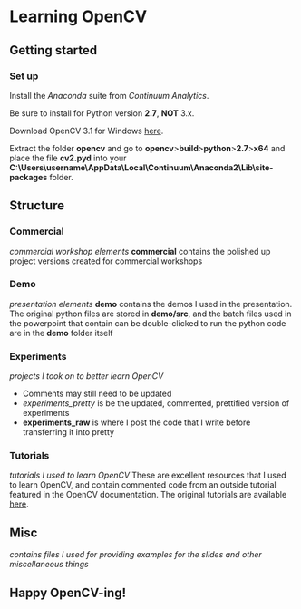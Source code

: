 # Learning OpenCV

## Getting started

### Set up
Install the *Anaconda* suite from *Continuum Analytics*.

Be sure to install for Python version **2.7**, **NOT** 3.x.

Download OpenCV 3.1 for Windows [here](https://sourceforge.net/projects/opencvlibrary/files/opencv-win/3.1.0/opencv-3.1.0.exe/download).

Extract the folder **opencv** and go to **opencv**>**build**>**python**>**2.7**>**x64**
and place the file **cv2.pyd** into your
**C:\Users\username\AppData\Local\Continuum\Anaconda2\Lib\site-packages** folder.

## Structure
### Commercial
*commercial workshop elements*
**commercial** contains the polished up project versions created for commercial workshops

### Demo
*presentation elements*
**demo** contains the demos I used in the presentation. The original python files
are stored in **demo/src**, and the batch files used in the powerpoint that contain
can be double-clicked to run the python code are in the **demo** folder itself

### Experiments
*projects I took on to better learn OpenCV*
- Comments may still need to be updated
- *experiments_pretty* is be the updated, commented, prettified version of experiments
- **experiments_raw** is where I post the code that I write before transferring it into pretty

### Tutorials
*tutorials I used to learn OpenCV*
These are excellent resources that I used to learn OpenCV, and contain commented code
from an outside tutorial featured in the OpenCV documentation. The original tutorials
are available [here](http://docs.opencv.org/3.1.0/d6/d00/tutorial_py_root.html#gsc.tab=0).

## Misc
*contains files I used for providing examples for the slides and other miscellaneous things*

## **Happy OpenCV-ing!**
